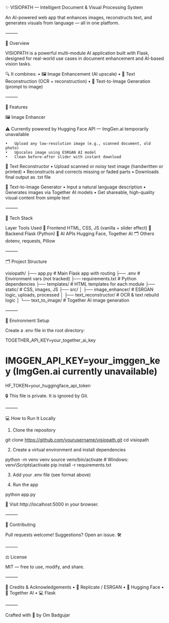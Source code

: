 ✨ VISIOPATH — Intelligent Document & Visual Processing System

An AI-powered web app that enhances images, reconstructs text, and generates visuals from language — all in one platform.


⸻

🚀 Overview

VISIOPATH is a powerful multi-module AI application built with Flask, designed for real-world use cases in document enhancement and AI-based vision tasks.

🔍 It combines:
	•	🖼️ Image Enhancement (AI upscale)
	•	📄 Text Reconstruction (OCR + reconstruction)
	•	🎨 Text-to-Image Generation (prompt to image)

⸻

🧠 Features

🖼️ Image Enhancer

⚠️ Currently powered by Hugging Face API — ImgGen.ai temporarily unavailable

	•	Upload any low-resolution image (e.g., scanned document, old photo)
	•	Upscales image using ESRGAN AI model
	•	Clean before-after slider with instant download

📄 Text Reconstructor
	•	Upload scanned or noisy text image (handwritten or printed)
	•	Reconstructs and corrects missing or faded parts
	•	Downloads final output as .txt file

🎨 Text-to-Image Generator
	•	Input a natural language description
	•	Generates images via Together AI models
	•	Get shareable, high-quality visual content from simple text

⸻

🧰 Tech Stack

Layer	Tools Used
🎨 Frontend	HTML, CSS, JS (vanilla + slider effect)
🧠 Backend	Flask (Python)
🤖 AI APIs	Hugging Face, Together AI
🗂️ Others	dotenv, requests, Pillow


⸻

🗂️ Project Structure

visiopath/
├── app.py                  # Main Flask app with routing
├── .env                   # Environment vars (not tracked)
├── requirements.txt       # Python dependencies
├── templates/             # HTML templates for each module
├── static/                # CSS, images, JS
├── src/
│   ├── image_enhancer/    # ESRGAN logic, uploads, processed
│   ├── text_reconstructor/ # OCR & text rebuild logic
│   └── text_to_image/     # Together AI image generation


⸻

🔐 Environment Setup

Create a .env file in the root directory:

TOGETHER_API_KEY=your_together_ai_key
# IMGGEN_API_KEY=your_imggen_key (ImgGen.ai currently unavailable)
HF_TOKEN=your_huggingface_api_token

🔒 This file is private. It is ignored by Git.

⸻

💻 How to Run It Locally

1. Clone the repository

git clone https://github.com/yourusername/visiopath.git
cd visiopath

2. Create a virtual environment and install dependencies

python -m venv venv
source venv/bin/activate   # Windows: venv\Scripts\activate
pip install -r requirements.txt

3. Add your .env file (see format above)

4. Run the app

python app.py

🚀 Visit http://localhost:5000 in your browser.

⸻

🙌 Contributing

Pull requests welcome! Suggestions? Open an issue. 🛠️

⸻

⚖️ License

MIT — free to use, modify, and share.

⸻

🧠 Credits & Acknowledgements
	•	🤖 Replicate / ESRGAN
	•	🧬 Hugging Face
	•	🎨 Together AI
	•	💻 Flask

⸻

Crafted with 💜 by Om Badgujar
